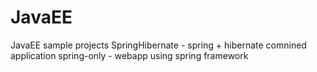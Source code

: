 # JavaEE

JavaEE sample projects 
SpringHibernate - spring + hibernate comnined application
spring-only - webapp using spring framework
